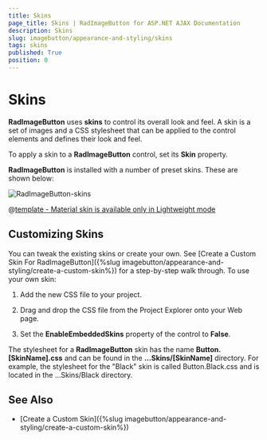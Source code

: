 ```yaml
---
title: Skins
page_title: Skins | RadImageButton for ASP.NET AJAX Documentation
description: Skins
slug: imagebutton/appearance-and-styling/skins
tags: skins
published: True
position: 0
---
```


# Skins

**RadImageButton** uses **skins** to control its overall look and feel. A skin is a set of images and a CSS stylesheet that can be applied to the control elements and defines their look and feel.

To apply a skin to a **RadImageButton** control, set its **Skin** property.

**RadImageButton** is installed with a number of preset skins. These are shown below:

![RadImageButton-skins](images/button-skins.png) 


 @[template - Material skin is available only in Lightweight mode](/_templates/common/skins-notes.md#material-only-in-lightweight) 



## Customizing Skins

You can tweak the existing skins or create your own. See [Create a Custom Skin For RadImageButton]({%slug imagebutton/appearance-and-styling/create-a-custom-skin%}) for a step-by-step walk through. To use your own skin:

1. Add the new CSS file to your project.

1. Drag and drop the CSS file from the Project Explorer onto your Web page.

1. Set the **EnableEmbeddedSkins** property of the control to **False**.

The stylesheet for a **RadImageButton** skin has the name **Button.[SkinName].css** and can be found in the **...Skins/[SkinName]** directory. For example, the stylesheet for the "Black" skin is called Button.Black.css and is located in the ...Skins/Black directory.

## See Also

 * [Create a Custom Skin]({%slug imagebutton/appearance-and-styling/create-a-custom-skin%})
